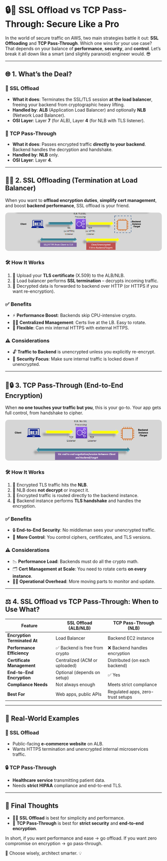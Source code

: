 # **🔒🔄 SSL Offload vs TCP Pass-Through: Secure Like a Pro**

In the world of secure traffic on AWS, two main strategies battle it out: **SSL Offloading** and **TCP Pass-Through**. Which one wins for your use case? That depends on your balance of **performance**, **security**, and **control**. Let’s break it all down like a smart (and slightly paranoid) engineer would. 😎

---

## **🌐 1. What’s the Deal?**

### 🔐 **SSL Offload**

- **What it does**: Terminates the SSL/TLS session **at the load balancer**, freeing your backend from cryptographic heavy lifting.
- **Handled by**: **ALB** (Application Load Balancer) and optionally **NLB** (Network Load Balancer).
- **OSI Layer**: Layer **7** (for ALB), Layer **4** (for NLB with TLS listener).

### 🔄 **TCP Pass-Through**

- **What it does**: Passes encrypted traffic **directly to your backend**. Backend handles the decryption and handshake.
- **Handled by**: **NLB** only.
- **OSI Layer**: Layer **4**.

---

## **🔄🔐 2. SSL Offloading (Termination at Load Balancer)**

When you want to **offload encryption duties**, **simplify cert management**, and boost **backend performance**, SSL offload is your friend.

<div style="text-align: center">
  <img src="images/ssl-offloading-details.png" style="border-radius: 10px" alt="SSL Offloading">
</div>

### 🛠️ How It Works

1. 📜 Upload your **TLS certificate** (X.509) to the ALB/NLB.
2. 🧠 Load balancer performs **SSL termination** – decrypts incoming traffic.
3. 🚚 Decrypted data is forwarded to backend over HTTP (or HTTPS if you want re-encryption).

### ✅ Benefits

- ⚡ **Performance Boost**: Backends skip CPU-intensive crypto.
- 🧘‍♂️ **Centralized Management**: Certs live at the LB. Easy to rotate.
- 🔄 **Flexible**: Can mix internal HTTPS with external HTTPS.

### ⚠️ Considerations

- 🔓 **Traffic to Backend** is unencrypted unless you explicitly re-encrypt.
- 🎯 **Security Focus**: Make sure internal traffic is locked down if unencrypted.

---

## **🔄🔒 3. TCP Pass-Through (End-to-End Encryption)**

When **no one touches your traffic but you**, this is your go-to. Your app gets full control, from handshake to cipher.

<div style="text-align: center">
  <img src="images/tcp-passthrough.png" style="border-radius: 10px" alt="TCP Passthrough">
</div>

### 🛠️ How It Works

1. 🔐 Encrypted TLS traffic hits the **NLB**.
2. 🚫 NLB does **not decrypt** or inspect it.
3. 🎯 Encrypted traffic is routed directly to the backend instance.
4. 🧠 Backend instance performs **TLS handshake** and handles the encryption.

### ✅ Benefits

- 🔒 **End-to-End Security**: No middleman sees your unencrypted traffic.
- 🔧 **More Control**: You control ciphers, certificates, and TLS versions.

### ⚠️ Considerations

- 📉 **Performance Load**: Backends must do all the crypto math.
- 🗂️ **Cert Management at Scale**: You need to rotate certs **on every instance**.
- 👨‍🔧 **Operational Overhead**: More moving parts to monitor and update.

---

## **⚖️ 4. SSL Offload vs TCP Pass-Through: When to Use What?**

| Feature                      | SSL Offload (ALB/NLB)          | TCP Pass-Through (NLB)            |
| ---------------------------- | ------------------------------ | --------------------------------- |
| **Encryption Terminated At** | Load Balancer                  | Backend EC2 instance              |
| **Performance Efficiency**   | ✅ Backend is free from crypto | ❌ Backend handles encryption     |
| **Certificate Management**   | Centralized (ACM or uploaded)  | Distributed (on each backend)     |
| **End-to-End Encryption**    | Optional (depends on setup)    | ✅ Yes                            |
| **Compliance Needs**         | Not always enough              | Meets strict compliance           |
| **Best For**                 | Web apps, public APIs          | Regulated apps, zero-trust setups |

---

## **🧠 Real-World Examples**

### 🔄 SSL Offload

- Public-facing **e-commerce website** on ALB.
- Wants HTTPS termination and unencrypted internal microservices traffic.

### 🔒 TCP Pass-Through

- **Healthcare service** transmitting patient data.
- Needs **strict HIPAA** compliance and end-to-end TLS.

---

## 🎯 Final Thoughts

- 🧘‍♂️ **SSL Offload** is best for simplicity and performance.
- 🧱 **TCP Pass-Through** is best for **strict security** and **end-to-end encryption**.

In short, if you want performance and ease → go offload.
If you want zero compromise on encryption → go pass-through.

🔐 Choose wisely, architect smarter. 💡
